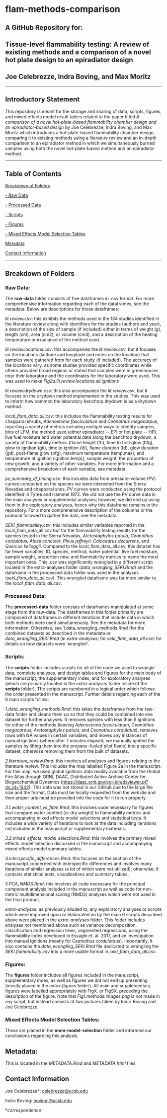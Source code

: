 # flam-methods-comparison

## A GitHub Repository for: 

## Tissue-level flammability testing: A review of existing methods and a comparison of a novel hot plate design to an epiradiator design

## Joe Celebrezze, Indra Boving, and Max Moritz

--------------------------------

## Introductory Statement
This repository is meant for the storage and sharing of data, scripts, figures, and mixed effects model result tables related to the paper titled *A comparison of a novel hot-plate-based flammability chamber design and an epiradiator-based design* by Joe Celebrezze, Indra Boving, and Max Moritz which introduces a hot-plate-based flammability chamber design, comparing it to existing methods using a literature review and an in-depth comparison to an epiradiator method in which we simultaneously burned samples using both the novel hot-plate-based method and an epiradiator method.

--------------------------------

## Table of Contents

[Breakdown of Folders](https://github.com/celebrezze/flam-methods-comparison#breakdown-of-folders)

[- Raw Data](https://github.com/celebrezze/flam-methods-comparison#raw-data)

[- Processed Data](https://github.com/celebrezze/flam-methods-comparison#processed-data)

[- Scripts](https://github.com/celebrezze/flam-methods-comparison#scripts)

[- Figures](https://github.com/celebrezze/flam-methods-comparison#figures)

[- Mixed Effects Model Selection Tables](https://github.com/celebrezze/flam-methods-comparison#mixed-effects-model-selection-tables)

[Metadata](https://github.com/celebrezze/flam-methods-comparison#metadata)

[Contact Information](https://github.com/celebrezze/flam-methods-comparison#contact-information)

--------------------------------

## Breakdown of Folders

### Raw Data:
The **raw-data** folder consists of five dataframes in .csv format. For more comprehensive information regarding each of the dataframes, see the metadata. Below are descriptions for those dataframes:
  
  *lit.review.csv*: this exhibits the methods used in the 134 studies identified in the literature review along with identifiers for the studies (authors and year), a description of the size of sample (if included) either in terms of weight (g), length (cm), area (cm2), or volume (cm3), and a description of the heating temperature or irradiance of the method used.
  
  *lit.review.locations.csv*: this accompanies the *lit.review.csv*, but it focuses on the locations (latitude and longitude and notes on the location) that samples were gathered from for each study (if included). The accuracy of the locations vary, as some studies provided specific coordinates while others provided broad regions or stated that samples were in greenhouses near their laboratory and the coordinates for the laboratory were used. This was used to make *Fig2a.lit.review.locations.all.ignitions*
  
  *lit.review.drydown.csv*: this also accompanies the *lit.review.csv*, but it focuses on the drydown method implemented in the studies. This was used to inform how common the laboratory benchtop drydown is as a drydown method.
  
  *local_flam_data_all.csv*: this includes the flammability testing results for chapparal shrubs, *Adenostoma fasciculatum* and *Ceanothus megacarpus*, reporting a variety of metrics including multiple ways to identify samples, bins of LFM, the method used (either epiradiator -- EPI or hot plate -- HP), live fuel moisture and water potential data along the benchtop drydown, a variety of flammability metrics (flame height (fh), time to first glow (ttfg), glow to ignition (gti), time to ignition (tti), flame duration (fd), glow duration (gd), post-flame glow (pfg), maximum temperature (temp.max), and temperature at ignition (ignition.temp)), sample weight, the proportion of new growth, and a variety of other variables. For more information and a comprehensive breakdown of each variable, see metadata.
  
  *pv_summary_df_timing.csv*: this includes data from pressure-volume (PV) curves conducted on the species we were interested from the Sierra Nevadas and chapparal sites. PV curves were conducted using the protocol identified in Tyree and Hammel 1972. We did not use the PV curve data in the main analyses or supplemental analyses; however, we did end up using them in the exploratory analyses, hence why this dataframe remains in the repository. For a more comprehensive description of the columns or the protocol followed to gather the data, see the metadata.
  
  *SEKI_flammability.csv*: this includes similar variables reported in the local_flam_data_all.csv but for the flammability testing results for the species tested in the Sierra Nevadas, *Arctostaphylos patula*, *Ceanothus cordulatus*, *Abies concolor*, *Pinus jeffreyii*, *Calocedrus decurrens*, and *Quercus kelloggii*. Compared to the local_flam_data_all.csv, this dataset has far fewer variables: ID, species, method, water potential, live fuel moisture, sample weight, proportion new, and flammability metrics to name the most important ones. This .csv was significantly wrangled in a different script located in the extra-analyses folder (*data_wrangling_SEKI.Rmd*) and the dataframe in the processed-data folder was used in the analyses (*seki_flam_data_all.csv*). This wrangled dataframe was far more similar to the *local_flam_data_all.csv*.
  
### Processed Data:
The **processed-data** folder consists of dataframes manipulated at some stage from the raw-data. The dataframes in this folder primarily are composed of dataframes in different iterations that include data in which both methods were used simultaneously. See the metadata for more information. Otherwise, see 1.data_wrangling_methods.Rmd (for the combined datasets as described in the metadata or *data_wrangling_SEKI.Rmd* (in *extra-analyses*; for *seki_flam_data_all.csv*) for details on how datasets were 'wrangled'.

### Scripts:
The **scripts** folder includes scripts for all of the code we used to wrangle data, complete analyses, and design tables and figures for the main body of the manuscript, the supplementary index, and for exploratory analyses (which are primarily located in the *extra-analyses* folder inside of the **scripts** folder). The scripts are numbered in a logical order which follows the order presented in the manuscript. Further details regarding each of the 6 main scripts follow:

  *1.data_wrangling_methods.Rmd*: this takes the dataframes from the raw-data folder and cleans them up so that they could be combined into one dataset for further analyses. It removes species with less than 6 ignitions for either of the methods (leaving *Adenostoma fasciculatum*, *Ceanothus megacarpus*, *Arctostaphylos patula*, and *Ceanothus cordulatus*), removes rows with NA values in certain variables, and moves any instances of manual ignitions (where after 7 minutes elapsed, we manually ignited the samples by lifting them into the propane-fueled pilot flame) into a specific dataset, otherwise removing them from the bulk of datasets.
  
  *2.literature_review.Rmd*: this involves all analyses and figures relating to the literature review. This includes the map labelled Figure 2a in the manuscript. For this map, we used global ignitions data readily available from the Global Fire Atlas through ORNL DAAC, Distributed Active Archive Center for Biogeochemical Dynamics (https://daac.ornl.gov/cgi-bin/dsviewer.pl?ds_id=1642). This data was not stored in our GitHub due to the  large file size and the format. Data must be locally requested from the website and then proper urls must be provided into the code for it to run properly.
  
  *3.1.water_content_vs_flam.Rmd*: this involves code necessary for figures that compare water content (or dry weight) to flammability metrics and accompanying mixed effects model selections and statistical tests. It includes a wide variety of iterations to look at the data including iterations not included in the manuscript or supplementary materials.
  
  *3.2.mixed_effects_model_selections.Rmd*: this involves the primary mixed effects model selection discussed in the manuscript and accompanying mixed effects model summary tables.
  
  *4.interspecific_differences.Rmd*: this focuses on the section of the manuscript concerned with interspecific differences and involves many iterations of similar analyses (a lot of which were not utilized); otherwise, it contains statistical tests, visualizations and summary tables.
  
  *5.PCA_NMDS.Rmd*: this involves all code necessary for the principal component analysis included in the manuscript as well as code for non-metric multidimensional scaling (NMDS) analyses which were not used in the final product.
  
  *extra-analyses*: as previously alluded to, any exploratory analyses or scripts which were improved upon or elaborated on by the main 6 scripts described above were placed in the *extra-analyses* folder. This folder includes analyses not mentioned above such as variance decomposition, classification and regression trees, segmented regressions, using the flammability index developed in Essaghi et. al. 2017, and an investigation into manual ignitions (mostly for *Ceanothus cordulataus*). Importantly, it also contains the *data_wrangling_SEKI.Rmd* file dedicated to wrangling the *SEKI.flammability.csv* into a more usable format in *seki_flam_data_all.csv*.
  
### Figures:
The **figures** folder includes all figures included in the manuscript, supplementary index, as well as figures we did not end up presenting (mostly placed in the *extra-figures* folder). All main and supplementary figures were labelled appropriately with FigX. or FigSX. preceding the description of the figure. Note that *Fig1.methods.images.png* is not made in any script, but instead consists of two pictures taken by Indra Boving and Joe Celebrezze.

### Mixed Effects Model Selection Tables:
These are placed in the **mem-model-selection** folder and informed our conclusions regarding this analysis.

## Metadata:
This is located in the *METADATA.Rmd* and *METADATA.html* files

## Contact Information

Joe Celebrezze*: celebrezze@ucsb.edu

Indra Boving: bovingi@ucsb.edu

**correspondence*